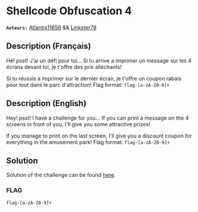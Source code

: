 # Shellcode Obfuscation 4
**`Auteurs:`** [Atlantis11656](https://github.com/MassinissaDjellouli) && [Linkster78](https://github.com/linkster78)

## Description (Français)
Hé! psst! J'ai un défi pour toi... Si tu arrive a imprimer un message sur les 4 écrans devant toi, je t'offre des prix alléchants!

Si tu réussis a imprimer sur le dernier écran, je t'offre un coupon rabais pour tout dans le parc d'attraction!
Flag format: `flag-[a-zA-Z0-9]+`
## Description (English)
Hey! psst! I have a challenge for you... If you can print a message on the 4 screens in front of you, I'll give you some attractive prizes!

If you manage to print on the last screen, I'll give you a discount coupon for everything in the amusement park!
Flag format: `flag-[a-zA-Z0-9]+`
## Solution
Solution of the challenge can be found [here](./Solution/WRITEUP.MD).
### FLAG
`flag-[a-zA-Z0-9]+`
